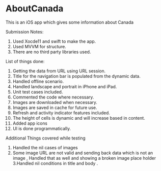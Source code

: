 # AboutCanada
This is an iOS app which gives some information about Canada 


Submission Notes: 

1.	Used Xocde11 and swift to make the app. 
2.	Used MVVM for structure.
3.	There are no third party libraries used. 


List of things done: 
1.	Getting the data from URL using URL session.
2.	Title for the navigation bar is populated from the dynamic data.
3.	Handled offline scenario.
4.	Handled landscape and portrait in iPhone and iPad.
5.	Unit test cases included.
6.	Commented the code where necessary.
7.	Images are downloaded when necessary.
8.	Images are saved in cache for future use.
9.	Refresh and activity indicator features included.
10.	The height of cells is dynamic and will increase based in content.
11.	Added app icons 
12.	UI is done programmatically. 

Additional Things covered while testing 
1. Handled the nil cases of images 
2. Some image URL are not valid and sending back data which is not an image , Handled that as well and showing a broken image place holder 
3.Handled nil conditions in title and body .
